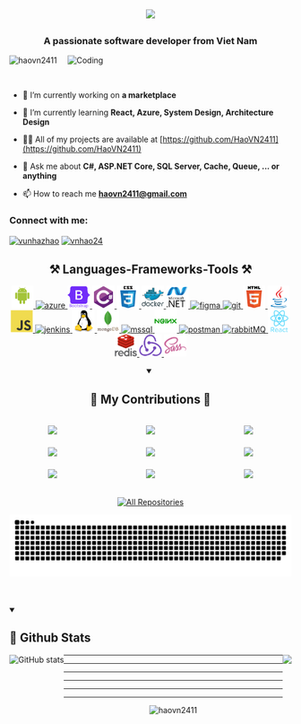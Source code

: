 <h1 align="center">
    <img src="https://readme-typing-svg.herokuapp.com/?font=Righteous&size=35&center=true&vCenter=true&width=500&height=70&duration=4000&lines=Hi+👋;+I'm+Vu+Nhat+Hao;" />
</h1>

<h3 align="center">A passionate software developer from Viet Nam</h3>
<img align="right" alt="Coding" width="400" src="https://camo.githubusercontent.com/7de37139d0b4c1ce40865e799b446c0e963a3dd8fb68d239707237c40604fa3d/68747470733a2f2f63646e2e6472696262626c652e636f6d2f75736572732f3733303730332f73637265656e73686f74732f363538313234332f6176656e746f2e676966">

<p align="left"> <img src="https://komarev.com/ghpvc/?username=haovn2411&label=Profile%20views&color=0e75b6&style=flat" alt="haovn2411" /> </p>

<p align="left"> <a href="https://twitter.com/" target="blank"><img src="https://img.shields.io/twitter/follow/?logo=twitter&style=for-the-badge" alt="" /></a> </p>

- 🔭 I’m currently working on **a marketplace**

- 🌱 I’m currently learning **React, Azure, System Design, Architecture Design**

- 👨‍💻 All of my projects are available at [https://github.com/HaoVN2411](https://github.com/HaoVN2411)

- 💬 Ask me about **C#, ASP.NET Core, SQL Server, Cache, Queue, ... or anything**

- 📫 How to reach me **haovn2411@gmail.com**

<h3 align="left">Connect with me:</h3>
<p align="left">
<a href="https://fb.com/vunhazhao" target="blank"><img align="center" src="https://raw.githubusercontent.com/rahuldkjain/github-profile-readme-generator/master/src/images/icons/Social/facebook.svg" alt="vunhazhao" height="30" width="40" /></a>
<a href="https://instagram.com/vnhao24" target="blank"><img align="center" src="https://raw.githubusercontent.com/rahuldkjain/github-profile-readme-generator/master/src/images/icons/Social/instagram.svg" alt="vnhao24" height="30" width="40" /></a>
</p>

<h2 align="center">⚒️ Languages-Frameworks-Tools ⚒️</h2>
<p align="center"> <a href="https://developer.android.com" target="_blank" rel="noreferrer"> <img src="https://raw.githubusercontent.com/devicons/devicon/master/icons/android/android-original-wordmark.svg" alt="android" width="40" height="40"/> </a> <a href="https://azure.microsoft.com/en-in/" target="_blank" rel="noreferrer"> <img src="https://www.vectorlogo.zone/logos/microsoft_azure/microsoft_azure-icon.svg" alt="azure" width="40" height="40"/> </a> <a href="https://getbootstrap.com" target="_blank" rel="noreferrer"> <img src="https://raw.githubusercontent.com/devicons/devicon/master/icons/bootstrap/bootstrap-plain-wordmark.svg" alt="bootstrap" width="40" height="40"/> </a> <a href="https://www.w3schools.com/cs/" target="_blank" rel="noreferrer"> <img src="https://raw.githubusercontent.com/devicons/devicon/master/icons/csharp/csharp-original.svg" alt="csharp" width="40" height="40"/> </a> <a href="https://www.w3schools.com/css/" target="_blank" rel="noreferrer"> <img src="https://raw.githubusercontent.com/devicons/devicon/master/icons/css3/css3-original-wordmark.svg" alt="css3" width="40" height="40"/> </a> <a href="https://www.docker.com/" target="_blank" rel="noreferrer"> <img src="https://raw.githubusercontent.com/devicons/devicon/master/icons/docker/docker-original-wordmark.svg" alt="docker" width="40" height="40"/> </a> <a href="https://dotnet.microsoft.com/" target="_blank" rel="noreferrer"> <img src="https://raw.githubusercontent.com/devicons/devicon/master/icons/dot-net/dot-net-original-wordmark.svg" alt="dotnet" width="40" height="40"/> </a> <a href="https://www.figma.com/" target="_blank" rel="noreferrer"> <img src="https://www.vectorlogo.zone/logos/figma/figma-icon.svg" alt="figma" width="40" height="40"/> </a> <a href="https://git-scm.com/" target="_blank" rel="noreferrer"> <img src="https://www.vectorlogo.zone/logos/git-scm/git-scm-icon.svg" alt="git" width="40" height="40"/> </a> <a href="https://www.w3.org/html/" target="_blank" rel="noreferrer"> <img src="https://raw.githubusercontent.com/devicons/devicon/master/icons/html5/html5-original-wordmark.svg" alt="html5" width="40" height="40"/> </a> <a href="https://www.java.com" target="_blank" rel="noreferrer"> <img src="https://raw.githubusercontent.com/devicons/devicon/master/icons/java/java-original.svg" alt="java" width="40" height="40"/> </a> <a href="https://developer.mozilla.org/en-US/docs/Web/JavaScript" target="_blank" rel="noreferrer"> <img src="https://raw.githubusercontent.com/devicons/devicon/master/icons/javascript/javascript-original.svg" alt="javascript" width="40" height="40"/> </a> <a href="https://www.jenkins.io" target="_blank" rel="noreferrer"> <img src="https://www.vectorlogo.zone/logos/jenkins/jenkins-icon.svg" alt="jenkins" width="40" height="40"/> </a> <a href="https://www.linux.org/" target="_blank" rel="noreferrer"> <img src="https://raw.githubusercontent.com/devicons/devicon/master/icons/linux/linux-original.svg" alt="linux" width="40" height="40"/> </a> <a href="https://www.mongodb.com/" target="_blank" rel="noreferrer"> <img src="https://raw.githubusercontent.com/devicons/devicon/master/icons/mongodb/mongodb-original-wordmark.svg" alt="mongodb" width="40" height="40"/> </a> <a href="https://www.microsoft.com/en-us/sql-server" target="_blank" rel="noreferrer"> <img src="https://www.svgrepo.com/show/303229/microsoft-sql-server-logo.svg" alt="mssql" width="40" height="40"/> </a> <a href="https://www.nginx.com" target="_blank" rel="noreferrer"> <img src="https://raw.githubusercontent.com/devicons/devicon/master/icons/nginx/nginx-original.svg" alt="nginx" width="40" height="40"/> </a> <a href="https://postman.com" target="_blank" rel="noreferrer"> <img src="https://www.vectorlogo.zone/logos/getpostman/getpostman-icon.svg" alt="postman" width="40" height="40"/> </a> <a href="https://www.rabbitmq.com" target="_blank" rel="noreferrer"> <img src="https://www.vectorlogo.zone/logos/rabbitmq/rabbitmq-icon.svg" alt="rabbitMQ" width="40" height="40"/> </a> <a href="https://reactjs.org/" target="_blank" rel="noreferrer"> <img src="https://raw.githubusercontent.com/devicons/devicon/master/icons/react/react-original-wordmark.svg" alt="react" width="40" height="40"/> </a> <a href="https://redis.io" target="_blank" rel="noreferrer"> <img src="https://raw.githubusercontent.com/devicons/devicon/master/icons/redis/redis-original-wordmark.svg" alt="redis" width="40" height="40"/> </a> <a href="https://redux.js.org" target="_blank" rel="noreferrer"> <img src="https://raw.githubusercontent.com/devicons/devicon/master/icons/redux/redux-original.svg" alt="redux" width="40" height="40"/> </a> <a href="https://sass-lang.com" target="_blank" rel="noreferrer"> <img src="https://raw.githubusercontent.com/devicons/devicon/master/icons/sass/sass-original.svg" alt="sass" width="40" height="40"/> </a> </p>
<details open align="center">
  <summary><h2>🐍 My Contributions 🐍</h2></summary>
  <br>

<div style="display: grid; grid-template-columns: repeat(3, 1fr); gap: 20px;">
  <!-- bird-selling-api -->
      <a href="https://github.com/HaoVN2411/bird-selling-api"><img width="278" src="https://denvercoder1-github-readme-stats.vercel.app/api/pin/?username=haovn2411&repo=bird-selling-api&theme=material-palenight&bg_color=1F222E&title_color=AE82CE&hide_border=true&show_description=false&show_icons=false"/></a>
  <!-- Template-3-layers-ASPNETCORE -->
      <a href="https://github.com/HaoVN2411/template-three-layers-aspnetcore"><img width="278" src="https://denvercoder1-github-readme-stats.vercel.app/api/pin/?username=haovn2411&repo=template-three-layers-aspnetcore&theme=material-palenight&bg_color=1F222E&title_color=AE82CE&hide_border=true&show_description=false&show_icons=false"/></a>
  <!-- Redis-Service -->
      <a href="https://github.com/HaoVN2411/redis-set-up"><img width="278" src="https://denvercoder1-github-readme-stats.vercel.app/api/pin/?username=haovn2411&repo=redis-set-up&theme=material-palenight&bg_color=1F222E&title_color=AE82CE&hide_border=true&show_description=false&show_icons=false"/></a>
  <!-- Docker-Project -->
      <a href="https://github.com/HaoVN2411/docker-project"><img width="278" src="https://denvercoder1-github-readme-stats.vercel.app/api/pin/?username=haovn2411&repo=docker-project&theme=material-palenight&bg_color=1F222E&title_color=AE82CE&hide_border=true&show_description=false&show_icons=false"/></a>
      <!-- Import-Data -->
      <a href="https://github.com/HaoVN2411/import-large-data"><img width="278" src="https://denvercoder1-github-readme-stats.vercel.app/api/pin/?username=haovn2411&repo=import-large-data&theme=material-palenight&bg_color=1F222E&title_color=AE82CE&hide_border=true&show_description=false&show_icons=false"/></a>
  <!-- SignalR -->
      <a href="https://github.com/HaoVN2411/signalR-mvc-pattern"><img width="278" src="https://denvercoder1-github-readme-stats.vercel.app/api/pin/?username=haovn2411&repo=signalR-mvc-pattern&theme=material-palenight&bg_color=1F222E&title_color=AE82CE&hide_border=true&show_description=false&show_icons=false"/></a>
  <!-- Trend-Website -->
      <a href="https://github.com/HaoVN2411/trend-website"><img width="278" src="https://denvercoder1-github-readme-stats.vercel.app/api/pin/?username=haovn2411&repo=trend-website&theme=material-palenight&bg_color=1F222E&title_color=AE82CE&hide_border=true&show_description=false&show_icons=false"/></a>
  <!-- CarInformationAPI -->
      <a href="https://github.com/HaoVN2411/car-selling-api"><img width="278" src="https://denvercoder1-github-readme-stats.vercel.app/api/pin/?username=haovn2411&repo=car-selling-api&theme=material-palenight&bg_color=1F222E&title_color=AE82CE&hide_border=true&show_description=false&show_icons=false"/></a>
  <!-- Razorpage -->
      <a href="https://github.com/HaoVN2411/razor-page-project"><img width="278" src="https://denvercoder1-github-readme-stats.vercel.app/api/pin/?username=haovn2411&repo=razor-page-project&theme=material-palenight&bg_color=1F222E&title_color=AE82CE&hide_border=true&show_description=false&show_icons=false"/></a>
</div>

<br/>
  <p align="center">
    <a href="https://github.com/HaoVN2411?tab=repositories"><img alt="All Repositories" title="All Repositories" src="https://custom-icon-badges.demolab.com/badge/-Click%20Here%20For%20All%20My%20Repos-1F222E?style=for-the-badge&logoColor=white&logo=repo"/></a>
  </p>
  
![Snake animation](https://raw.githubusercontent.com/haovn2411/haovn2411/output/github-contribution-grid-snake.svg)
    <br/><br/><br/>
</details>

<details open>
  <summary><h2>📶 Github Stats</h2></summary>
  <a href="https://github.com/HaoVN2411?tab=repositories">
    <img height="180" align="left" src="https://github-readme-stats.vercel.app/api?username=haovn2411&show_icons=true" alt="GitHub stats"></a>
  <a href="https://github.com/HaoVN2411?tab=repositories">
    <img height="180" align="right" src="https://github-readme-stats.vercel.app/api/top-langs?username=haovn2411&show_icons=true&locale=en&layout=compact"></a>

---
---
---
---
---
---
</details>

<p align="center"><img src="https://github-readme-streak-stats.herokuapp.com/?user=haovn2411&" alt="haovn2411" /></p>
